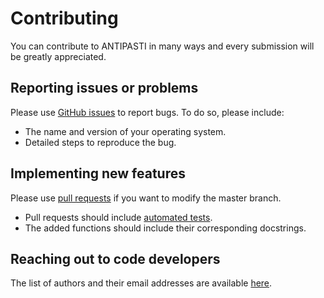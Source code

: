 # Contributing

You can contribute to ANTIPASTI in many ways and every submission will be greatly appreciated. 

## Reporting issues or problems

Please use [GitHub issues](https://github.com/kevinmicha/ANTIPASTI/issues) to report bugs. To do so, please include:

* The name and version of your operating system.
* Detailed steps to reproduce the bug.

## Implementing new features 

Please use [pull requests](https://github.com/kevinmicha/ANTIPASTI/pulls) if you want to modify the master branch. 

* Pull requests should include [automated tests](https://github.com/kevinmicha/ANTIPASTI/tree/main/tests).
* The added functions should include their corresponding docstrings.

## Reaching out to code developers

The list of authors and their email addresses are available [here](https://github.com/kevinmicha/ANTIPASTI/blob/main/AUTHORS.md).
